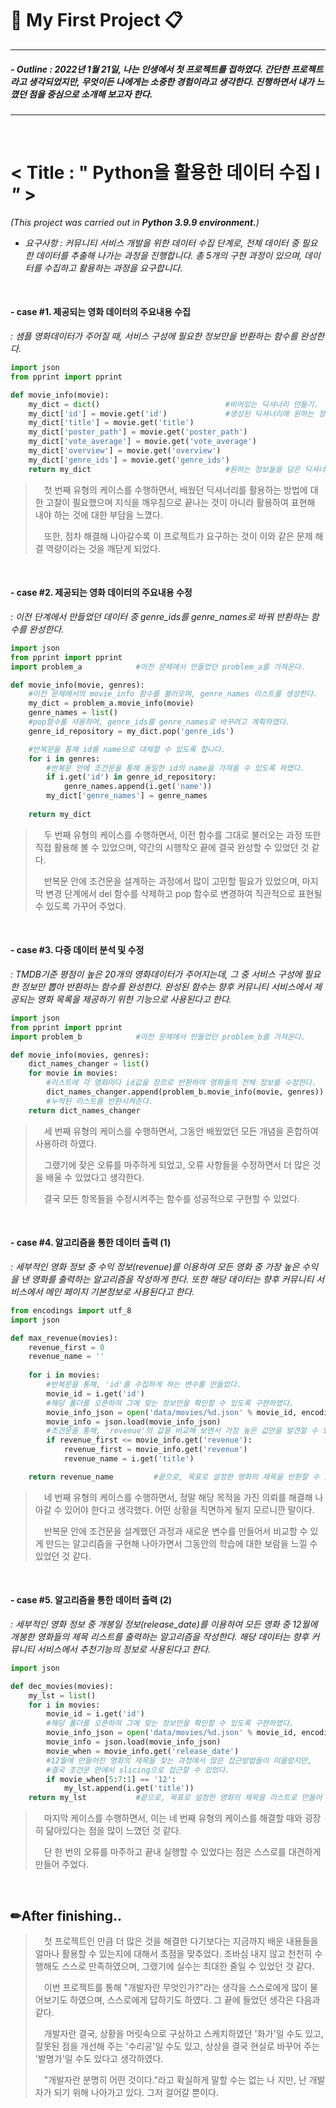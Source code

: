 # 📌 My First Project 📋

---

##### - Outline : 2022년 1월 21일, 나는 인생에서 첫 프로젝트를 접하였다. 간단한 프로젝트라고 생각되었지만, 무엇이든 나에게는 소중한 경험이라고 생각한다. 진행하면서 내가 느꼈던 점을 중심으로 소개해 보고자 한다.

---
<br/>


# **< Title : " Python을 활용한 데이터 수집 Ⅰ *"* >**

*(This project was carried out in **Python 3.9.9 environment.**)*

- *요구사항 : 커뮤니티 서비스 개발을 위한 데이터 수집 단계로, 전체 데이터 중 필요한 데이터를 추출해 나가는 과정을 진행합니다. 총 5개의 구현 과정이 있으며, 데이터를 수집하고 활용하는 과정을 요구합니다.*


<br/>


#### - case #1. 제공되는 영화 데이터의 주요내용 수집

*: 샘플 영화데이터가 주어질 때, 서비스 구성에 필요한 정보만을 반환하는 함수를 완성한다.*

```python
import json
from pprint import pprint

def movie_info(movie):
    my_dict = dict()							#비어있는 딕셔너리 만들기.
    my_dict['id'] = movie.get('id')				#생성된 딕셔너리에 원하는 정보만을 담는다.
    my_dict['title'] = movie.get('title')
    my_dict['poster_path'] = movie.get('poster_path')
    my_dict['vote_average'] = movie.get('vote_average')
    my_dict['overview'] = movie.get('overview')
    my_dict['genre_ids'] = movie.get('genre_ids')
    return my_dict								#원하는 정보들을 담은 딕셔너리를 반환.
```

>  　첫 번째 유형의 케이스를 수행하면서, 배웠던 딕셔너리를 활용하는 방법에 대한 고찰이 필요했으며 지식을 깨우침으로 끝나는 것이 아니라 활용하여 표현해 내야 하는 것에 대한 부담을 느꼈다. 
>
>  　또한, 점차 해결해 나아갈수록 이 프로젝트가 요구하는 것이 이와 같은 문제 해결 역량이라는 것을 깨닫게 되었다.


<br/>


#### - case #2. 제공되는 영화 데이터의 주요내용 수정

*: 이전 단계에서 만들었던 데이터 중 genre_ids를 genre_names로 바꿔 반환하는 함수를 완성한다.*

```python
import json
from pprint import pprint
import problem_a            #이전 문제에서 만들었던 problem_a를 가져온다.

def movie_info(movie, genres):
    #이전 문제에서의 movie_info 함수를 불러오며, genre_names 리스트를 생성한다.
    my_dict = problem_a.movie_info(movie)
    genre_names = list()         
    #pop함수를 사용하여, genre_ids를 genre_names로 바꾸려고 계획하였다.
    genre_id_repository = my_dict.pop('genre_ids')

    #반복문을 통해 id를 name으로 대체할 수 있도록 합니다.
    for i in genres:
        #반복문 안에 조건문을 통해 동일한 id의 name을 가져올 수 있도록 하였다.
        if i.get('id') in genre_id_repository:
            genre_names.append(i.get('name'))
        my_dict['genre_names'] = genre_names
    
    return my_dict
```

>  　두 번째 유형의 케이스를 수행하면서, 이전 함수를 그대로 불러오는 과정 또한 직접 활용해 볼 수 있었으며, 약간의 시행착오 끝에 결국 완성할 수 있었던 것 같다.
>
>  　반복문 안에 조건문을 설계하는 과정에서 많이 고민할 필요가 있었으며, 마지막 변경 단계에서 del 함수를 삭제하고 pop 함수로 변경하여 직관적으로 표현될 수 있도록 가꾸어 주었다.

<br/>



#### - case #3. 다중 데이터 분석 및 수정

*: TMDB기준 평점이 높은 20개의 영화데이터가 주어지는데, 그 중 서비스 구성에 필요한 정보만 뽑아 반환하는 함수를 완성한다. 완성된 함수는 향후 커뮤니티 서비스에서 제공되는 영화 목록을 제공하기 위한 기능으로 사용된다고 한다.*

```python
import json
from pprint import pprint
import problem_b			#이전 문제에서 만들었던 problem_b를 가져온다.

def movie_info(movies, genres):
    dict_names_changer = list()
    for movie in movies:
        #리스트에 각 영화마다 id값을 장르로 반환하여 영화들의 전체 정보를 수정한다.
        dict_names_changer.append(problem_b.movie_info(movie, genres))
        #누적된 리스트를 반환시켜준다.
    return dict_names_changer
```

>  　세 번째 유형의 케이스를 수행하면서, 그동안 배웠었던 모든 개념을 혼합하여 사용하려 하였다.
>
>  　그랬기에 잦은 오류를 마주하게 되었고, 오류 사항들을 수정하면서 더 많은 것을 배울 수 있었다고 생각한다.
>
>  　결국 모든 항목들을 수정시켜주는 함수를 성공적으로 구현할 수 있었다.

<br/>



#### - case #4. 알고리즘을 통한 데이터 출력 (1)

*: 세부적인 영화 정보 중 수익 정보(revenue)를 이용하여 모든 영화 중 가장 높은 수익을 낸 영화를 출력하는 알고리즘을 작성하게 한다. 또한 해당 데이터는 향후 커뮤니티 서비스에서 메인 페이지 기본정보로 사용된다고 한다.*

```python
from encodings import utf_8
import json

def max_revenue(movies):
    revenue_first = 0
    revenue_name = ''
    
    for i in movies:
        #반복문을 통해, 'id'를 수집하게 하는 변수를 만들었다.
        movie_id = i.get('id')
        #해당 폴더를 오픈하여 그에 맞는 정보만을 확인할 수 있도록 구현하였다.
        movie_info_json = open('data/movies/%d.json' % movie_id, encoding='UTF8') 
        movie_info = json.load(movie_info_json)
        #조건문을 통해, 'revenue'의 값을 비교해 보면서 가장 높은 값만을 발견할 수 있게 하였다.
        if revenue_first <= movie_info.get('revenue'):
            revenue_first = movie_info.get('revenue')
            revenue_name = i.get('title')

    return revenue_name			#끝으로, 목표로 설정한 영화의 제목을 반환할 수 있게 하였다.
```

>   　네 번째 유형의 케이스를 수행하면서, 정말 해당 목적을 가진 의뢰를 해결해 나아갈 수 있어야 한다고 생각했다. 어떤 상황을 직면하게 될지 모르니깐 말이다.
>
>   　반복문 안에 조건문을 설계했던 과정과 새로운 변수를 만들어서 비교할 수 있게 만드는 알고리즘을 구현해 나아가면서 그동안의 학습에 대한 보람을 느낄 수 있었던 것 같다.


<br/>


#### - case #5. 알고리즘을 통한 데이터 출력 (2)

*: 세부적인 영화 정보 중 개봉일 정보(release_date)를 이용하여 모든 영화 중 12월에 개봉한 영화들의 제목 리스트를 출력하는 알고리즘을 작성한다. 해당 데이터는 향후 커뮤니티 서비스에서 추천기능의 정보로 사용된다고 한다.*

```python
import json

def dec_movies(movies):
    my_lst = list()
    for i in movies:
        movie_id = i.get('id')
        #해당 폴더를 오픈하여 그에 맞는 정보만을 확인할 수 있도록 구현하였다.
        movie_info_json = open('data/movies/%d.json' % movie_id, encoding='UTF8') 
        movie_info = json.load(movie_info_json)
        movie_when = movie_info.get('release_date')
        #12월에 만들어진 영화의 제목을 찾는 과정에서 많은 접근방법들이 떠올랐지만,
        #결국 조건문 안에서 slicing으로 접근할 수 있었다.
        if movie_when[5:7:1] == '12':
            my_lst.append(i.get('title'))
    return my_lst			#끝으로, 목표로 설정한 영화의 제목을 리스트로 만들어 반환하였다.
```

>   　마지막 케이스를 수행하면서, 이는 네 번째 유형의 케이스를 해결할 때와 굉장히 닮아있다는 점을 많이 느꼈던 것 같다.
>
>   　단 한 번의 오류를 마주하고 끝내 실행할 수 있었다는 점은 스스로를 대견하게 만들어 주었다.


<br/>


## ✏After finishing..

>   　첫 프로젝트인 만큼 더 많은 것을 해결한 다기보다는 지금까지 배운 내용들을 얼마나 활용할 수 있는지에 대해서 초점을 맞추었다. 조바심 내지 않고 천천히 수행해도 스스로 만족하였으며, 그랬기에 실수는 최대한 줄일 수 있었던 것 같다.
>
>   　이번 프로젝트를 통해 "개발자란 무엇인가?"라는 생각을 스스로에게 많이 물어보기도 하였으며, 스스로에게 답하기도 하였다. 그 끝에 들었던 생각은 다음과 같다.
>
>   　개발자란 결국, 상황을 머릿속으로 구상하고 스케치하였던 '화가'일 수도 있고, 잘못된 점을 개선해 주는 '수리공'일 수도 있고, 상상을 결국 현실로 바꾸어 주는 '발명가'일 수도 있다고 생각하였다.
>
>   　"개발자란 분명히 어떤 것이다."라고 확실하게 말할 수는 없는 나 지만, 난 개발자가 되기 위해 나아가고 있다. 그저 걸어갈 뿐이다.

